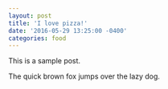```yaml
---
layout: post
title: 'I love pizza!'
date: '2016-05-29 13:25:00 -0400'
categories: food
---
```


This is a sample post.

The quick brown fox jumps over the lazy dog.